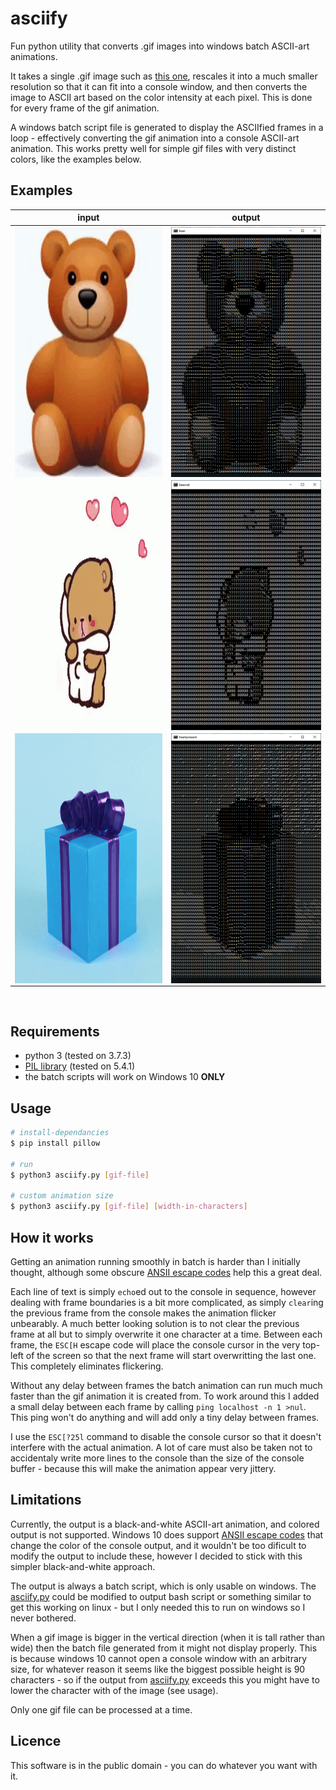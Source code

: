 # asciify

Fun python utility that converts .gif images into windows batch ASCII-art animations.

It takes a single .gif image such as [this one](./examples/bear.gif), rescales it into a much smaller resolution so that it can fit into a console window, and then converts the image to ASCII art based on the color intensity at each pixel. This is done for every frame of the gif animation. 

A windows batch script file is generated to display the ASCIIfied frames in a loop - effectively converting the gif animation into a console ASCII-art animation. This works pretty well for simple gif files with very distinct colors, like the examples below.

## Examples

input | output
----- | ------
<img align="left" width="400" height="400" src="./examples/bear.gif"> | <img align="right" width="400" height="400" src="./examples/ascii-bear.gif">
<img align="left" width="400" height="400" src="./examples/love.gif"> | <img align="right" width="400" height="400" src="./examples/ascii-love.gif">
<img align="left" width="400" height="400" src="./examples/present.gif"> | <img align="right" width="400" height="400" src="./examples/ascii-present.gif">

<br/>

## Requirements

- python 3 (tested on 3.7.3)
- [PIL library](https://pillow.readthedocs.io/en/stable/) (tested on 5.4.1)
- the batch scripts will work on Windows 10 **ONLY**

## Usage

```bash
# install-dependancies
$ pip install pillow

# run
$ python3 asciify.py [gif-file]

# custom animation size
$ python3 asciify.py [gif-file] [width-in-characters]
```

## How it works

Getting an animation running smoothly in batch is harder than I initially thought, although some obscure [ANSII escape codes](https://en.wikipedia.org/wiki/ANSI_escape_code) help this a great deal.

Each line of text is simply `echo`ed out to the console in sequence, however dealing with frame boundaries is a bit more complicated, as simply `clear`ing the previous frame from the console makes the animation flicker unbearably. A much better looking solution is to not clear the previous frame at all but to simply overwrite it one character at a time. Between each frame, the `ESC[H` escape code will place the console cursor in the very top-left of the screen so that the next frame will start overwritting the last one. This completely eliminates flickering.

Without any delay between frames the batch animation can run much much faster than the gif animation it is created from. To work around this I added a small delay between each frame by calling `ping localhost -n 1 >nul`. This ping won't do anything and will add only a tiny delay between frames.

I use the `ESC[?25l` command to disable the console cursor so that it doesn't interfere with the actual animation. A lot of care must also be taken not to accidentaly write more lines to the console than the size of the console buffer - because this will make the animation appear very jittery.

## Limitations

Currently, the output is a black-and-white ASCII-art animation, and colored output is not supported. Windows 10 does support [ANSII escape codes](https://en.wikipedia.org/wiki/ANSI_escape_code#Colors) that change the color of the console output, and it wouldn't be too dificult to modify the output to include these, however I decided to stick with this simpler black-and-white approach.

The output is always a batch script, which is only usable on windows. The [asciify.py](./asciify.py) could be modified to output bash script or something similar to get this working on linux - but I only needed this to run on windows so I never bothered.

When a gif image is bigger in the vertical direction (when it is tall rather than wide) then the batch file generated from it might not display properly. This is because windows 10 cannot open a console window with an arbitrary size, for whatever reason it seems like the biggest possible height is 90 characters - so if the output from [asciify.py](./asciify.py) exceeds this you might have to lower the character with of the image (see usage).

Only one gif file can be processed at a time.

## Licence

This software is in the public domain - you can do whatever you want with it.
